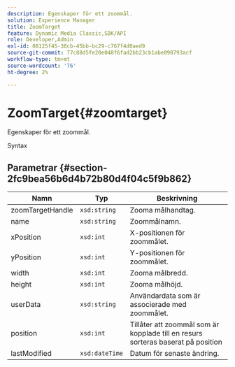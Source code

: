 ```yaml
---
description: Egenskaper för ett zoommål.
solution: Experience Manager
title: ZoomTarget
feature: Dynamic Media Classic,SDK/API
role: Developer,Admin
exl-id: 08125f45-38cb-45bb-bc29-c767f4d0aed9
source-git-commit: 77c88d5fe20e048f6fad2bb23cb1abe090793acf
workflow-type: tm+mt
source-wordcount: '76'
ht-degree: 2%

---
```


# ZoomTarget{#zoomtarget}

Egenskaper för ett zoommål.

Syntax

## Parametrar {#section-2fc9bea56b6d4b72b80d4f04c5f9b862}

| Namn | Typ | Beskrivning |
|---|---|---|
| zoomTargetHandle | `xsd:string` | Zooma målhandtag. |
| name | `xsd:string` | Zoommålnamn. |
| xPosition | `xsd:int` | X-positionen för zoommålet. |
| yPosition | `xsd:int` | Y-positionen för zoommålet. |
| width | `xsd:int` | Zooma målbredd. |
| height | `xsd:int` | Zooma målhöjd. |
| userData | `xsd:string` | Användardata som är associerade med zoommålet. |
| position | `xsd:int` | Tillåter att zoommål som är kopplade till en resurs sorteras baserat på position |
| lastModified | `xsd:dateTime` | Datum för senaste ändring. |
